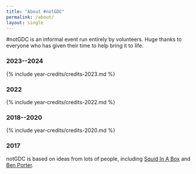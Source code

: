 ```yaml
---
title: "About #notGDC"
permalink: /about/
layout: single
---
```


#notGDC is an informal event run entirely by volunteers. Huge thanks to everyone
who has given their time to help bring it to life. 

### 2023--2024

{% include year-credits/credits-2023.md %}

### 2022

{% include year-credits/credits-2022.md %}

### 2018--2020

{% include year-credits/credits-2020.md %}

### 2017

notGDC is based on ideas from lots of people, including [Squid In A Box](https://twitter.com/squidinabox/status/176983168027598848) and [Ben Porter](https://eigenbom.github.io/notgdc2017/).


